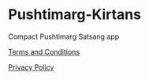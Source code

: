 # Pushtimarg-Kirtans
Compact Pushtimarg Satsang app









[Terms and Conditions](https://play.google.com/store/apps/details?id=com.krishna.kalpesh.pushtimargsatsang)









[Privacy Policy](https://play.google.com/store/apps/details?id=com.krishna.kalpesh.pushtimargsatsang)
